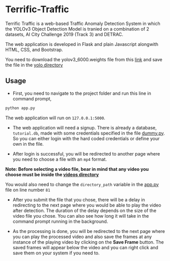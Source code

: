 # Terrific-Traffic

Terrific Traffic is a web-based Traffic Anomaly Detection System in which the YOLOv3 Object Detection Model is tranied on a combination of 2 datasets, AI City Challenge 2019 (Track 3) and DETRAC.

The web application is developed in Flask and plain Javascript alongwith HTML, CSS, and Bootstrap.

You need to download the yolov3_6000.weights file from this [link](https://drive.google.com/file/d/15fr1grDWgV4u_JCX9QuTM8uhSfNSHdXF/view?usp=sharing) and save the file in the [yolo directory](./yolo/)

## Usage

- First, you need to navigate to the project folder and run this line in command prompt,

```bash
python app.py 
```
The web application will run on ``` 127.0.0.1:5000 ```.

- The web application will need a signup. There is already a database, ```tutorial.db```, made with some credentials specified in the file [dummy.py](./dummy.py). So you can either login with the hard coded credentials or define your own in the file.

- After login is successful, you will be redirected to another page where you need to choose a file with an ```mp4``` format. 

**Note: Before selecting a video file, bear in mind that any video you choose must be inside the [videos directory](./videos/)**

You would also need to change the ```directory_path``` variable in the [app.py](./app.py) file on line number ```81```

- After you submit the file that you chose, there will be a delay in redirecting to the next page where you would be able to play the video after detection. The duration of the delay depends on the size of the video file you chose. You can also see how long it will take in the command prompt running in the background.

- As the processing is done, you will be redirected to the next page where you can play the processed video and also save the frames at any instance of the playing video by clicking on the **Save Frame** button. The saved frames will appear below the video and you can right click and save them on your system if you need to.

